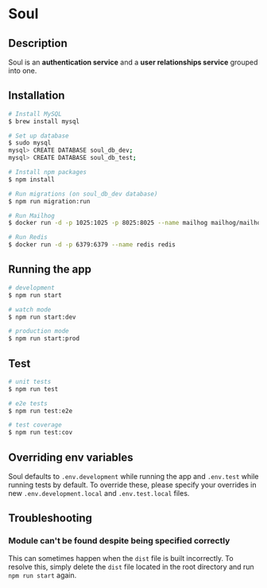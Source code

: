 # Soul

## Description

Soul is an **authentication service** and a **user relationships service** grouped into one.

## Installation

```bash
# Install MySQL
$ brew install mysql

# Set up database
$ sudo mysql
mysql> CREATE DATABASE soul_db_dev;
mysql> CREATE DATABASE soul_db_test;

# Install npm packages
$ npm install

# Run migrations (on soul_db_dev database)
$ npm run migration:run

# Run Mailhog
$ docker run -d -p 1025:1025 -p 8025:8025 --name mailhog mailhog/mailhog

# Run Redis
$ docker run -d -p 6379:6379 --name redis redis
```

## Running the app

```bash
# development
$ npm run start

# watch mode
$ npm run start:dev

# production mode
$ npm run start:prod
```

## Test

```bash
# unit tests
$ npm run test

# e2e tests
$ npm run test:e2e

# test coverage
$ npm run test:cov
```

## Overriding env variables

Soul defaults to `.env.development` while running the app and `.env.test`
while running tests by default. To override these, please specify your overrides in
new `.env.development.local` and `.env.test.local` files.

## Troubleshooting

### Module can't be found despite being specified correctly

This can sometimes happen when the `dist` file is built incorrectly. To resolve this, simply delete
the `dist` file located in the root directory and run `npm run start` again.
